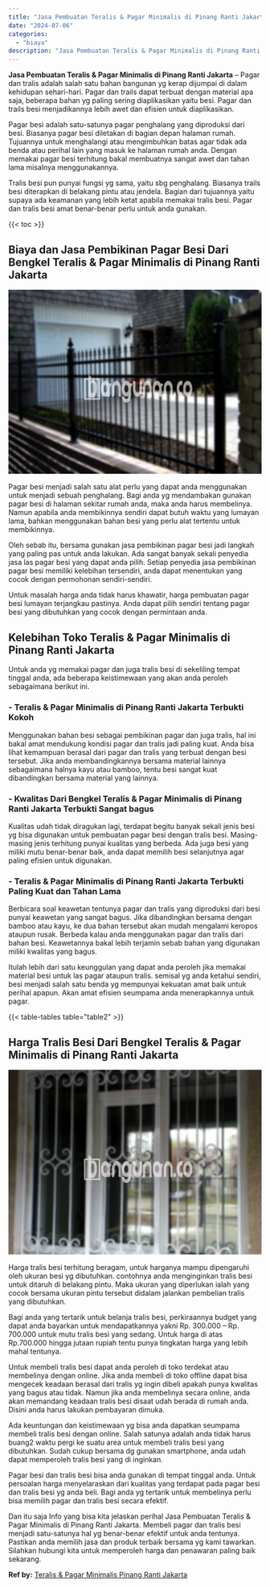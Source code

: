 ```yaml
---
title: "Jasa Pembuatan Teralis & Pagar Minimalis di Pinang Ranti Jakarta"
date: "2024-07-06"
categories: 
  - "biaya"
description: "Jasa Pembuatan Teralis & Pagar Minimalis di Pinang Ranti Jakarta. Dan itu saja Info yang bisa kita jelaskan perihal Jasa Pembuatan Teralis & Pagar Minimalis..."
---
```


**Jasa Pembuatan Teralis & Pagar Minimalis di Pinang Ranti Jakarta** – Pagar dan tralis adalah salah satu bahan bangunan yg kerap dijumpai di dalam kehidupan sehari-hari. Pagar dan trails dapat terbuat dengan material apa saja, beberapa bahan yg paling sering diaplikasikan yaitu besi. Pagar dan trails besi menjadikannya lebih awet dan efisien untuk diaplikasikan.

Pagar besi adalah satu-satunya pagar penghalang yang diproduksi dari besi. Biasanya pagar besi diletakan di bagian depan halaman rumah. Tujuannya untuk menghalangi atau mengimbuhkan batas agar tidak ada benda atau perihal lain yang masuk ke halaman rumah anda. Dengan memakai pagar besi terhitung bakal membuatnya sangat awet dan tahan lama misalnya menggunakannya.

Tralis besi pun punyai fungsi yg sama, yaitu sbg penghalang. Biasanya trails besi diterapkan di belakang pintu atau jendela. Bagian dari tujuannya yaitu supaya ada keamanan yang lebih ketat apabila memakai tralis besi. Pagar dan tralis besi amat benar-benar perlu untuk anda gunakan.

{{< toc >}}

## Biaya dan Jasa Pembikinan Pagar Besi Dari Bengkel Teralis & Pagar Minimalis di Pinang Ranti Jakarta

![Jasa Pembuatan Teralis & Pagar Minimalis di Pinang Ranti Jakarta](/images/pagar-minimalis-murah-39.png)

Pagar besi menjadi salah satu alat perlu yang dapat anda menggunakan untuk menjadi sebuah penghalang. Bagi anda yg mendambakan gunakan pagar besi di halaman sekitar rumah anda, maka anda harus membelinya. Namun apabila anda membikinnya sendiri dapat butuh waktu yang lumayan lama, bahkan menggunakan bahan besi yang perlu alat tertentu untuk membikinnya.

Oleh sebab itu, bersama gunakan jasa pembikinan pagar besi jadi langkah yang paling pas untuk anda lakukan. Ada sangat banyak sekali penyedia jasa las pagar besi yang dapat anda pilih. Setiap penyedia jasa pembikinan pagar besi memiliki kelebihan tersendiri, anda dapat menentukan yang cocok dengan permohonan sendiri-sendiri.

Untuk masalah harga anda tidak harus khawatir, harga pembuatan pagar besi lumayan terjangkau pastinya. Anda dapat pilih sendiri tentang pagar besi yang dibutuhkan yang cocok dengan permintaan anda.

## Kelebihan Toko Teralis & Pagar Minimalis di Pinang Ranti Jakarta

Untuk anda yg memakai pagar dan juga tralis besi di sekeliling tempat tinggal anda, ada beberapa keistimewaan yang akan anda peroleh sebagaimana berikut ini.

### \- Teralis & Pagar Minimalis di Pinang Ranti Jakarta Terbukti Kokoh

Menggunakan bahan besi sebagai pembikinan pagar dan juga tralis, hal ini bakal amat mendukung kondisi pagar dan tralis jadi paling kuat. Anda bisa lihat kemampuan berasal dari pagar dan tralis yang terbuat dengan besi tersebut. Jika anda membandingkannya bersama material lainnya sebagaimana halnya kayu atau bamboo, tentu besi sangat kuat dibandingkan bersama material yang lainnya.

### \- Kwalitas Dari Bengkel Teralis & Pagar Minimalis di Pinang Ranti Jakarta Terbukti Sangat bagus

Kualitas udah tidak diragukan lagi, terdapat begitu banyak sekali jenis besi yg bisa digunakan untuk pembuatan pagar besi dengan tralis besi. Masing-masing jenis terhitung punyai kualitas yang berbeda. Ada juga besi yang miliki mutu benar-benar baik, anda dapat memilih besi selanjutnya agar paling efisien untuk digunakan.

### \- Teralis & Pagar Minimalis di Pinang Ranti Jakarta Terbukti Paling Kuat dan Tahan Lama

Berbicara soal keawetan tentunya pagar dan tralis yang diproduksi dari besi punyai keawetan yang sangat bagus. Jika dibandingkan bersama dengan bamboo atau kayu, ke dua bahan tersebut akan mudah mengalami keropos ataupun rusak. Berbeda kalau anda menggunakan pagar dan tralis dari bahan besi. Keawetannya bakal lebih terjamin sebab bahan yang digunakan miliki kwalitas yang bagus.

Itulah lebih dari satu keunggulan yang dapat anda peroleh jika memakai material besi untuk las pagar ataupun tralis. semisal yg anda ketahui sendiri, besi menjadi salah satu benda yg mempunyai kekuatan amat baik untuk perihal apapun. Akan amat efisien seumpama anda menerapkannya untuk pagar.

{{< table-tables table="table2" >}}

## Harga Tralis Besi Dari Bengkel Teralis & Pagar Minimalis di Pinang Ranti Jakarta

![Jasa Pembuatan Teralis & Pagar Minimalis di Pinang Ranti Jakarta](/images/teralis-minimalis-murah-06.png)

Harga tralis besi terhitung beragam, untuk harganya mampu dipengaruhi oleh ukuran besi yg dibutuhkan. contohnya anda menginginkan tralis besi untuk ditaruh di belakang pintu. Maka ukuran yang diperlukan ialah yang cocok bersama ukuran pintu tersebut didalam jalankan pembelian tralis yang dibutuhkan.

Bagi anda yang tertarik untuk belanja tralis besi, perkiraannya budget yang dapat anda bayarkan untuk mendapatkannya yakni Rp. 300.000 – Rp. 700.000 untuk mutu tralis besi yang sedang. Untuk harga di atas Rp.700.000 hingga jutaan rupiah tentu punya tingkatan harga yang lebih mahal tentunya.

Untuk membeli tralis besi dapat anda peroleh di toko terdekat atau membelinya dengan online. Jika anda membeli di toko offline dapat bisa mengecek keadaan berasal dari tralis yg ingin dibeli apakah punya kwalitas yang bagus atau tidak. Namun jika anda membelinya secara online, anda akan memandang keadaan tralis besi disaat udah berada di rumah anda. Disini anda harus lakukan pembayaran dimuka.

Ada keuntungan dan keistimewaan yg bisa anda dapatkan seumpama membeli tralis besi dengan online. Salah satunya adalah anda tidak harus buang2 waktu pergi ke suatu area untuk membeli tralis besi yang dibutuhkan. Sudah cukup bersama dg gunakan smartphone, anda udah dapat memperoleh tralis besi yang di inginkan.

Pagar besi dan tralis besi bisa anda gunakan di tempat tinggal anda. Untuk persoalan harga menyelaraskan dari kualitas yang terdapat pada pagar besi dan tralis besi yg anda beli. Bagi anda yg tertarik untuk membelinya perlu bisa memilih pagar dan tralis besi secara efektif.

Dan itu saja Info yang bisa kita jelaskan perihal Jasa Pembuatan Teralis & Pagar Minimalis di Pinang Ranti Jakarta. Membeli pagar dan tralis besi menjadi satu-satunya hal yg benar-benar efektif untuk anda tentunya. Pastikan anda memilih jasa dan produk terbaik bersama yg kami tawarkan. Silahkan hubungi kita untuk memperoleh harga dan penawaran paling baik sekarang.

**Ref by:** [Teralis & Pagar Minimalis Pinang Ranti Jakarta](https://id.wikipedia.org/wiki/Teralis)
